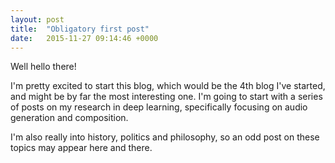 ```yaml
---
layout: post
title:  "Obligatory first post"
date:   2015-11-27 09:14:46 +0000
---
```


Well hello there!

I'm pretty excited to start this blog, which would be the 4th blog I've started, and might be by far the most interesting one. I'm going to start with a series of posts on my research in deep learning, specifically focusing on audio generation and composition.

I'm also really into history, politics and philosophy, so an odd post on these topics may appear here and there.